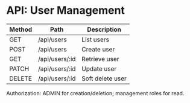 # API: User Management

| Method | Path | Description |
| ------ | ---- | ----------- |
| GET | /api/users | List users |
| POST | /api/users | Create user |
| GET | /api/users/:id | Retrieve user |
| PATCH | /api/users/:id | Update user |
| DELETE | /api/users/:id | Soft delete user |

Authorization: ADMIN for creation/deletion; management roles for read.
